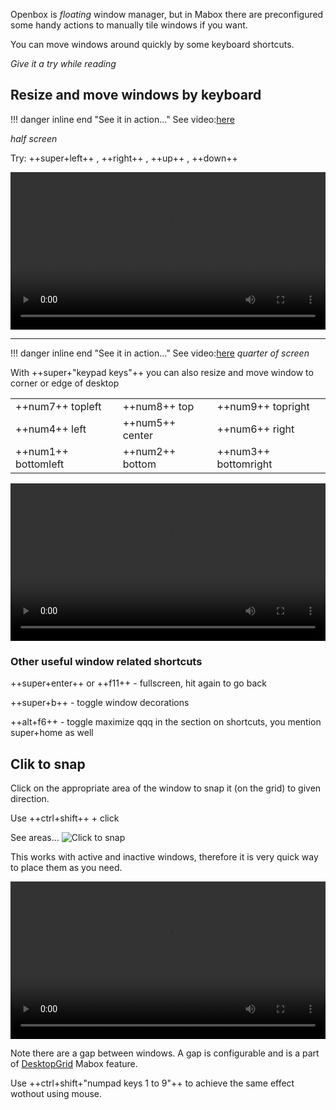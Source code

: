 <div class="gal1">
    <a href="../../img/tiling.jpg" title="Windows tiling"><img src="../../img/tiling.jpg" alt="" /></a>
</div>

Openbox is _floating_ window manager, but in Mabox there are preconfigured some handy actions to manually tile windows if you want.

You can move windows around quickly by some keyboard shortcuts.

_Give it a try while reading_

## Resize and move windows by keyboard
!!! danger inline end "See it in action..."
    See video:<a class="videolink" href="../../img/tiling_super_arrows.mp4">here</a>

_half screen_

Try: ++super+left++ , ++right++ , ++up++ , ++down++

<video controls width="100%" src="../../img/tiling_super_arrows.mp4" type="video/mp4">
</video>

---
!!! danger inline end "See it in action..."
    See video:<a class="videolink" href="../../img/tiling_numpad.mp4">here</a>
_quarter of screen_

With ++super+"keypad keys"++ you can also resize and move window to corner or edge of desktop


||||
|-|-|-|
|++num7++ topleft | ++num8++ top | ++num9++ topright|
|++num4++ left | ++num5++ center | ++num6++ right|
|++num1++ bottomleft | ++num2++ bottom | ++num3++ bottomright|


<video controls width="100%" src="../../img/tiling_numpad.mp4" type="video/mp4">
</video>

### Other useful window related shortcuts

++super+enter++ or ++f11++ - fullscreen, hit again to go back

++super+b++ - toggle window decorations

++alt+f6++ - toggle maximize
  qqq in the section on shortcuts, you mention super+home as well


## Clik to snap
Click on the appropriate area of the window to snap it (on the grid) to given direction.

Use ++ctrl+shift++ + click

See areas...
![Click to snap](../../img/clicksnap.png)


This works with active and inactive windows, therefore it is very quick way to place them as you need.


<video controls width="100%" src="../../img/tiling.webm" type="video/mp4">
</video>

Note there are a gap between windows. A gap is configurable and is a part of [DesktopGrid](../../extras/desktopgrid) Mabox feature.

Use ++ctrl+shift+"numpad keys 1 to 9"++ to achieve the same effect wothout using mouse.
